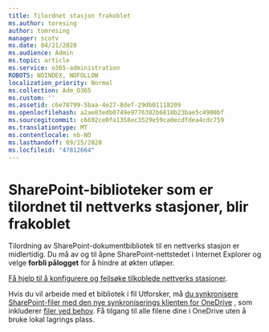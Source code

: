 ```yaml
---
title: Tilordnet stasjon frakoblet
ms.author: toresing
author: tomresing
manager: scotv
ms.date: 04/21/2020
ms.audience: Admin
ms.topic: article
ms.service: o365-administration
ROBOTS: NOINDEX, NOFOLLOW
localization_priority: Normal
ms.collection: Adm_O365
ms.custom: ''
ms.assetid: c6e78799-5baa-4e27-8def-29db01118209
ms.openlocfilehash: a2ae83edb0749e9776382b6818b23bae5c4900bf
ms.sourcegitcommit: c6692ce0fa1358ec3529e59ca0ecdfdea4cdc759
ms.translationtype: MT
ms.contentlocale: nb-NO
ms.lasthandoff: 09/15/2020
ms.locfileid: "47812664"
---
```

# <a name="sharepoint-libraries-mapped-to-network-drives-become-disconnected"></a>SharePoint-biblioteker som er tilordnet til nettverks stasjoner, blir frakoblet

Tilordning av SharePoint-dokumentbibliotek til en nettverks stasjon er midlertidig. Du må av og til åpne SharePoint-nettstedet i Internet Explorer og velge **forbli pålogget** for å hindre at økten utløper. 
  
[Få hjelp til å konfigurere og feilsøke tilkoblede nettverks stasjoner](https://docs.microsoft.com/sharepoint/support/administration/troubleshoot-mapped-network-drives).
  
Hvis du vil arbeide med et bibliotek i fil Utforsker, må [du synkronisere SharePoint-filer med den nye synkroniserings klienten for OneDrive](https://support.office.com/article/6de9ede8-5b6e-4503-80b2-6190f3354a88.aspx) , som inkluderer [filer ved behov](https://support.office.com/article/0e6860d3-d9f3-4971-b321-7092438fb38e.aspx). Få tilgang til alle filene dine i OneDrive uten å bruke lokal lagrings plass.
  

